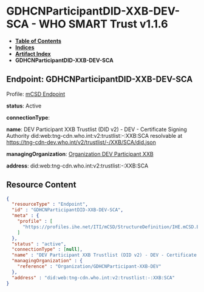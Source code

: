 # GDHCNParticipantDID-XXB-DEV-SCA - WHO SMART Trust v1.1.6

* [**Table of Contents**](toc.md)
* [**Indices**](indices.md)
* [**Artifact Index**](artifacts.md)
* **GDHCNParticipantDID-XXB-DEV-SCA**

## Endpoint: GDHCNParticipantDID-XXB-DEV-SCA

Profile: [mCSD Endpoint](https://profiles.ihe.net/ITI/mCSD/4.0.0/StructureDefinition-IHE.mCSD.Endpoint.html)

**status**: Active

**connectionType**: 

**name**: DEV Participant XXB Trustlist (DID v2) - DEV - Certificate Signing Authority did:web:tng-cdn.who.int:v2:trustlist:-:XXB:SCA resolvable at https://tng-cdn-dev.who.int/v2/trustlist/-/XXB/SCA/did.json

**managingOrganization**: [Organization DEV Participant XXB](Organization-GDHCNParticipant-XXB-DEV.md)

**address**: did:web:tng-cdn.who.int:v2:trustlist:-:XXB:SCA



## Resource Content

```json
{
  "resourceType" : "Endpoint",
  "id" : "GDHCNParticipantDID-XXB-DEV-SCA",
  "meta" : {
    "profile" : [
      "https://profiles.ihe.net/ITI/mCSD/StructureDefinition/IHE.mCSD.Endpoint"
    ]
  },
  "status" : "active",
  "connectionType" : [null],
  "name" : "DEV Participant XXB Trustlist (DID v2) - DEV - Certificate Signing Authority\ndid:web:tng-cdn.who.int:v2:trustlist:-:XXB:SCA\nresolvable at https://tng-cdn-dev.who.int/v2/trustlist/-/XXB/SCA/did.json",
  "managingOrganization" : {
    "reference" : "Organization/GDHCNParticipant-XXB-DEV"
  },
  "address" : "did:web:tng-cdn.who.int:v2:trustlist:-:XXB:SCA"
}

```
